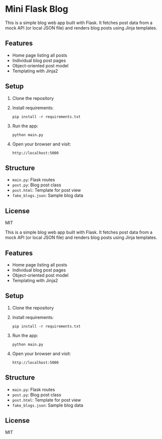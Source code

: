 # Mini Flask Blog

This is a simple blog web app built with Flask. It fetches post data from a mock API (or local JSON file) and renders blog posts using Jinja templates.

## Features

- Home page listing all posts
- Individual blog post pages
- Object-oriented post model
- Templating with Jinja2

## Setup

1. Clone the repository
2. Install requirements:

       pip install -r requirements.txt

3. Run the app:

       python main.py

4. Open your browser and visit:

       http://localhost:5000

## Structure

- `main.py`: Flask routes
- `post.py`: Blog post class
- `post.html`: Template for post view
- `fake_blogs.json`: Sample blog data

## License

MIT


This is a simple blog web app built with Flask. It fetches post data from a mock API (or local JSON file) and renders blog posts using Jinja templates.

## Features

- Home page listing all posts
- Individual blog post pages
- Object-oriented post model
- Templating with Jinja2

## Setup

1. Clone the repository
2. Install requirements:

       pip install -r requirements.txt

3. Run the app:

       python main.py

4. Open your browser and visit:

       http://localhost:5000

## Structure

- `main.py`: Flask routes
- `post.py`: Blog post class
- `post.html`: Template for post view
- `fake_blogs.json`: Sample blog data

## License

MIT

